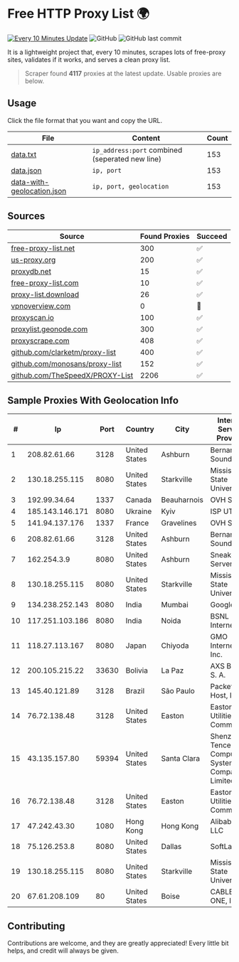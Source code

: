 
# Free HTTP Proxy List 🌍

[![Every 10 Minutes Update](https://github.com/mertguvencli/http-proxy-list/actions/workflows/main.yml/badge.svg?branch=main)](https://github.com/mertguvencli/http-proxy-list/actions/workflows/main.yml)
![GitHub](https://img.shields.io/github/license/mertguvencli/http-proxy-list)
![GitHub last commit](https://img.shields.io/github/last-commit/mertguvencli/http-proxy-list)

It is a lightweight project that, every 10 minutes, scrapes lots of free-proxy sites, validates if it works, and serves a clean proxy list.


> Scraper found **4117** proxies at the latest update. Usable proxies are below.

## Usage

Click the file format that you want and copy the URL.


|File|Content|Count|
|----|-------|-----|
|[data.txt](https://raw.githubusercontent.com/mertguvencli/http-proxy-list/main/proxy-list/data.txt)|`ip_address:port` combined (seperated new line)|153|
|[data.json](https://raw.githubusercontent.com/mertguvencli/http-proxy-list/main/proxy-list/data.json)|`ip, port`|153|
|[data-with-geolocation.json](https://raw.githubusercontent.com/mertguvencli/http-proxy-list/main/proxy-list/data-with-geolocation.json)|`ip, port, geolocation`|153|

## Sources

|Source|Found Proxies|Succeed|
|------|-------------|-------|
|[free-proxy-list.net](https://free-proxy-list.net)|300|✅|
|[us-proxy.org](https://www.us-proxy.org)|200|✅|
|[proxydb.net](http://proxydb.net)|15|✅|
|[free-proxy-list.com](https://free-proxy-list.com/?page=&port=&type%5B%5D=http&type%5B%5D=https&up_time=0&search=Search)|10|✅|
|[proxy-list.download](https://www.proxy-list.download/HTTP)|26|✅|
|[vpnoverview.com](https://vpnoverview.com/privacy/anonymous-browsing/free-proxy-servers)|0|🚫|
|[proxyscan.io](https://www.proxyscan.io)|100|✅|
|[proxylist.geonode.com](https://proxylist.geonode.com/api/proxy-list?limit=300&page=1&sort_by=lastChecked&sort_type=desc&protocols=http,https)|300|✅|
|[proxyscrape.com](https://api.proxyscrape.com/v2/?request=displayproxies&protocol=http&timeout=10000&country=all&ssl=all&anonymity=all)|408|✅|
|[github.com/clarketm/proxy-list](https://raw.githubusercontent.com/clarketm/proxy-list/master/proxy-list-raw.txt)|400|✅|
|[github.com/monosans/proxy-list](https://raw.githubusercontent.com/monosans/proxy-list/main/proxies/http.txt)|152|✅|
|[github.com/TheSpeedX/PROXY-List](https://raw.githubusercontent.com/TheSpeedX/PROXY-List/master/http.txt)|2206|✅|


## Sample Proxies With Geolocation Info

|#|Ip|Port|Country|City|Internet Service Provider|
|-|--|----|-------|----|-------------------------|
|1|208.82.61.66|3128|United States|Ashburn|Bernardi Sounds|
|2|130.18.255.115|8080|United States|Starkville|Mississippi State University|
|3|192.99.34.64|1337|Canada|Beauharnois|OVH SAS|
|4|185.143.146.171|8080|Ukraine|Kyiv|ISP UTELS|
|5|141.94.137.176|1337|France|Gravelines|OVH SAS|
|6|208.82.61.66|3128|United States|Ashburn|Bernardi Sounds|
|7|162.254.3.9|8080|United States|Ashburn|Sneaker Server|
|8|130.18.255.115|8080|United States|Starkville|Mississippi State University|
|9|134.238.252.143|8080|India|Mumbai|Google LLC|
|10|117.251.103.186|8080|India|Noida|BSNL Internet|
|11|118.27.113.167|8080|Japan|Chiyoda|GMO Internet, Inc.|
|12|200.105.215.22|33630|Bolivia|La Paz|AXS Bolivia S. A.|
|13|145.40.121.89|3128|Brazil|São Paulo|Packet Host, Inc.|
|14|76.72.138.48|3128|United States|Easton|Easton Utilities Commission|
|15|43.135.157.80|59394|United States|Santa Clara|Shenzhen Tencent Computer Systems Company Limited|
|16|76.72.138.48|3128|United States|Easton|Easton Utilities Commission|
|17|47.242.43.30|1080|Hong Kong|Hong Kong|Alibaba.com LLC|
|18|75.126.253.8|8080|United States|Dallas|SoftLayer|
|19|130.18.255.115|8080|United States|Starkville|Mississippi State University|
|20|67.61.208.109|80|United States|Boise|CABLE ONE, INC.|



## Contributing

Contributions are welcome, and they are greatly appreciated! Every
little bit helps, and credit will always be given.

